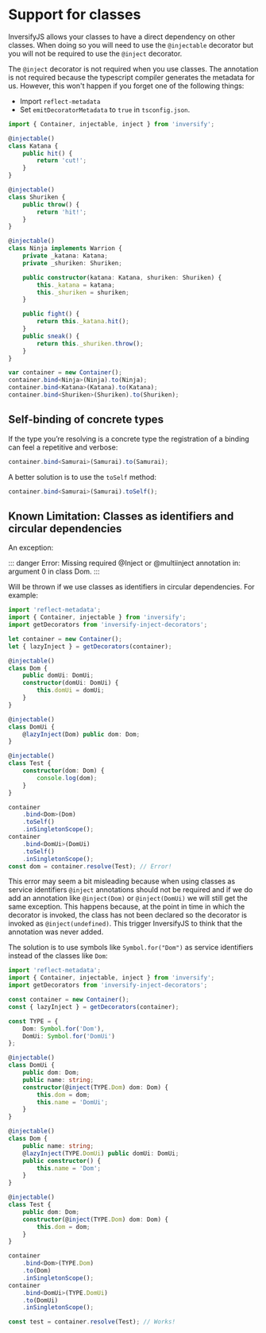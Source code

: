 # Support for classes

InversifyJS allows your classes to have a direct dependency on other classes. When doing so you will need to use the `@injectable` decorator but you will not be required to use the `@inject` decorator.

The `@inject` decorator is not required when you use classes. The annotation is not required because the typescript compiler generates the metadata for us. However, this won't happen if you forget one of the following things:

-   Import `reflect-metadata`
-   Set `emitDecoratorMetadata` to `true` in `tsconfig.json`.

```ts
import { Container, injectable, inject } from 'inversify';

@injectable()
class Katana {
	public hit() {
		return 'cut!';
	}
}

@injectable()
class Shuriken {
	public throw() {
		return 'hit!';
	}
}

@injectable()
class Ninja implements Warrion {
	private _katana: Katana;
	private _shuriken: Shuriken;

	public constructor(katana: Katana, shuriken: Shuriken) {
		this._katana = katana;
		this._shuriken = shuriken;
	}

	public fight() {
		return this._katana.hit();
	}
	public sneak() {
		return this._shuriken.throw();
	}
}

var container = new Container();
container.bind<Ninja>(Ninja).to(Ninja);
container.bind<Katana>(Katana).to(Katana);
container.bind<Shuriken>(Shuriken).to(Shuriken);
```

## Self-binding of concrete types

If the type you’re resolving is a concrete type the registration of a binding can feel a repetitive and verbose:

```ts
container.bind<Samurai>(Samurai).to(Samurai);
```

A better solution is to use the `toSelf` method:

```ts
container.bind<Samurai>(Samurai).toSelf();
```

## Known Limitation: Classes as identifiers and circular dependencies

An exception:

::: danger
Error: Missing required @Inject or @multiinject annotation in: argument 0 in class Dom.
:::

Will be thrown if we use classes as identifiers in circular dependencies. For example:

```ts
import 'reflect-metadata';
import { Container, injectable } from 'inversify';
import getDecorators from 'inversify-inject-decorators';

let container = new Container();
let { lazyInject } = getDecorators(container);

@injectable()
class Dom {
	public domUi: DomUi;
	constructor(domUi: DomUi) {
		this.domUi = domUi;
	}
}

@injectable()
class DomUi {
	@lazyInject(Dom) public dom: Dom;
}

@injectable()
class Test {
	constructor(dom: Dom) {
		console.log(dom);
	}
}

container
	.bind<Dom>(Dom)
	.toSelf()
	.inSingletonScope();
container
	.bind<DomUi>(DomUi)
	.toSelf()
	.inSingletonScope();
const dom = container.resolve(Test); // Error!
```

This error may seem a bit misleading because when using classes as service identifiers `@inject` annotations should not be required and if we do add an annotation like `@inject(Dom)` or `@inject(DomUi)` we will still get the same exception. This happens because, at the point in time in which the decorator is invoked, the class has not been declared so the decorator is invoked as `@inject(undefined)`. This trigger InversifyJS to think that the annotation was never added.

The solution is to use symbols like `Symbol.for("Dom")` as service identifiers instead of the classes like `Dom`:

```ts
import 'reflect-metadata';
import { Container, injectable, inject } from 'inversify';
import getDecorators from 'inversify-inject-decorators';

const container = new Container();
const { lazyInject } = getDecorators(container);

const TYPE = {
	Dom: Symbol.for('Dom'),
	DomUi: Symbol.for('DomUi')
};

@injectable()
class DomUi {
	public dom: Dom;
	public name: string;
	constructor(@inject(TYPE.Dom) dom: Dom) {
		this.dom = dom;
		this.name = 'DomUi';
	}
}

@injectable()
class Dom {
	public name: string;
	@lazyInject(TYPE.DomUi) public domUi: DomUi;
	public constructor() {
		this.name = 'Dom';
	}
}

@injectable()
class Test {
	public dom: Dom;
	constructor(@inject(TYPE.Dom) dom: Dom) {
		this.dom = dom;
	}
}

container
	.bind<Dom>(TYPE.Dom)
	.to(Dom)
	.inSingletonScope();
container
	.bind<DomUi>(TYPE.DomUi)
	.to(DomUi)
	.inSingletonScope();

const test = container.resolve(Test); // Works!
```
